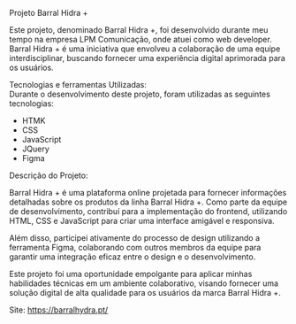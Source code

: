 Projeto Barral Hidra + <br>

Este projeto, denominado Barral Hidra +, foi desenvolvido durante meu tempo na empresa LPM Comunicação, onde atuei como web developer. Barral Hidra + é uma iniciativa que envolveu a colaboração de uma equipe interdisciplinar, buscando fornecer uma experiência digital aprimorada para os usuários.

Tecnologias e ferramentas Utilizadas: <br>
Durante o desenvolvimento deste projeto, foram utilizadas as seguintes tecnologias:

<ul>
  <li>HTMK</li>
  <li>CSS</li>
  <li>JavaScript</li>
  <li>JQuery</li>
  <li>Figma</li>
</ul>

Descrição do Projeto: <br>

Barral Hidra + é uma plataforma online projetada para fornecer informações detalhadas sobre os produtos da linha Barral Hidra +. Como parte da equipe de desenvolvimento, contribuí para a implementação do frontend, utilizando HTML, CSS e JavaScript para criar uma interface amigável e responsiva.

Além disso, participei ativamente do processo de design utilizando a ferramenta Figma, colaborando com outros membros da equipe para garantir uma integração eficaz entre o design e o desenvolvimento.

Este projeto foi uma oportunidade empolgante para aplicar minhas habilidades técnicas em um ambiente colaborativo, visando fornecer uma solução digital de alta qualidade para os usuários da marca Barral Hidra +.

Site: https://barralhydra.pt/
